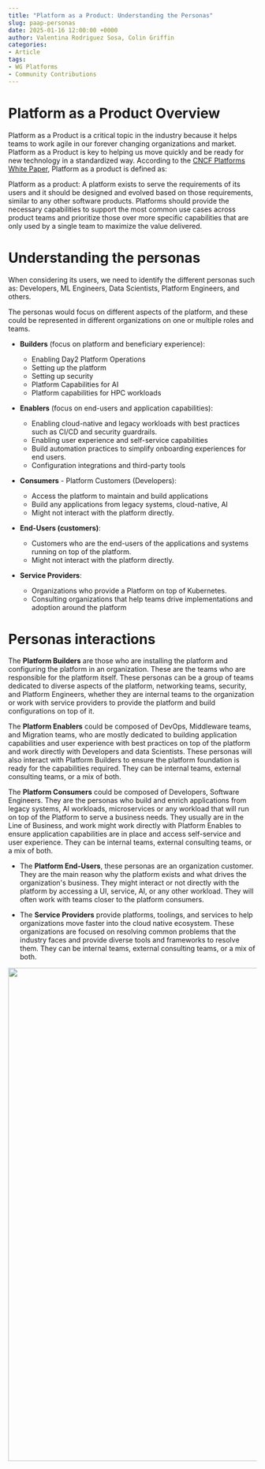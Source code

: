 ```yaml
---
title: "Platform as a Product: Understanding the Personas"
slug: paap-personas
date: 2025-01-16 12:00:00 +0000
author: Valentina Rodriguez Sosa, Colin Griffin 
categories:
- Article
tags:
- WG Platforms
- Community Contributions
---
```


# Platform as a Product Overview

Platform as a Product is a critical topic in the industry because it helps teams to work agile in our forever changing organizations and market. Platform as a Product is key to helping us move quickly and be ready for new technology in a standardized way. According to the [CNCF Platforms White Paper](https://tag-app-delivery.cncf.io/whitepapers/platforms/), Platform as a product is defined as:

Platform as a product: A platform exists to serve the requirements of its users and it should be designed and evolved based on those requirements, similar to any other software products. Platforms should provide the necessary capabilities to support the most common use cases across product teams and prioritize those over more specific capabilities that are only used by a single team to maximize the value delivered.


# Understanding the personas

When considering its users, we need to identify the different personas such as: Developers, ML Engineers, Data Scientists, Platform Engineers, and others.

The personas would focus on different aspects of the platform, and these could be represented in different organizations on one or multiple roles and teams.

- **Builders** (focus on platform and beneficiary experience):

  - Enabling Day2 Platform Operations
  - Setting up the platform
  - Setting up security
  - Platform Capabilities for AI
  - Platform capabilities for HPC workloads

- **Enablers** (focus on end-users and application capabilities):

  - Enabling cloud-native and legacy workloads with best practices such as CI/CD and security guardrails.
  - Enabling user experience and self-service capabilities
  - Build automation practices to simplify onboarding experiences for end users.
  - Configuration integrations and third-party tools

- **Consumers** - Platform Customers (Developers):

  - Access the platform to maintain and build applications
  - Build any applications from legacy systems, cloud-native, AI
  - Might not interact with the platform directly.

- **End-Users (customers)**:

  - Customers who are the end-users of the applications and systems running on top of the platform.
  - Might not interact with the platform directly.

- **Service Providers**:
  - Organizations who provide a Platform on top of Kubernetes.
  - Consulting organizations that help teams drive implementations and adoption around the platform


# Personas interactions

The **Platform Builders** are those who are installing the platform and configuring the platform in an organization. These are the teams who are responsible for the platform itself. These personas can be a group of teams dedicated to diverse aspects of the platform, networking teams, security, and Platform Engineers, whether they are internal teams to the organization or work with service providers to provide the platform and build configurations on top of it.

The **Platform Enablers** could be composed of DevOps, Middleware teams, and Migration teams, who are mostly dedicated to building application capabilities and user experience with best practices on top of the platform and work directly with Developers and data Scientists. These personas will also interact with Platform Builders to ensure the platform foundation is ready for the capabilities required. They can be internal teams, external consulting teams, or a mix of both.

The **Platform Consumers** could be composed of Developers, Software Engineers. They are the personas who build and enrich applications from legacy systems, AI workloads, microservices or any workload that will run on top of the Platform to serve a business needs. They usually are in the Line of Business, and work might work directly with Platform Enables to ensure application capabilities are in place and access self-service and user experience. They can be internal teams, external consulting teams, or a mix of both.

- The **Platform End-Users**, these personas are an organization customer. They are the main reason why the platform exists and what drives the organization's business. They might interact or not directly with the platform by accessing a UI, service, AI, or any other workload. They will often work with teams closer to the platform consumers.

- The **Service Providers** provide platforms, toolings, and services to help organizations move faster into the cloud native ecosystem. These organizations are focused on resolving common problems that the industry faces and provide diverse tools and frameworks to resolve them. They can be internal teams, external consulting teams, or a mix of both.

<img src="../assets/paap_personas_interactions.jpg" width=1000px />
